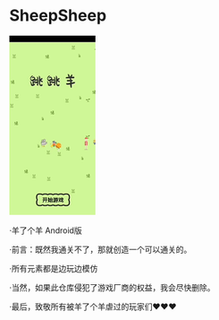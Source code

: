 # SheepSheep
![示例图](https://raw.githubusercontent.com/littletreeSun/Resource-Catalog/main/gif/ezgif.com-gif-maker_5.gif)

·羊了个羊 Android版

·前言：既然我通关不了，那就创造一个可以通关的。

·所有元素都是边玩边模仿

·当然，如果此仓库侵犯了游戏厂商的权益，我会尽快删除。

·最后，致敬所有被羊了个羊虐过的玩家们❤❤❤
